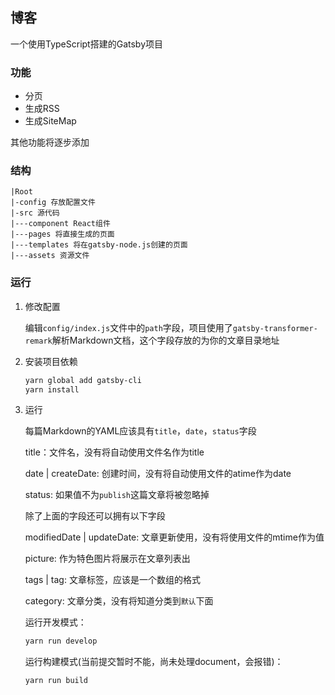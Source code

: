 ## 博客

一个使用TypeScript搭建的Gatsby项目

### 功能

- 分页
- 生成RSS
- 生成SiteMap

其他功能将逐步添加

### 结构

```
|Root
|-config 存放配置文件
|-src 源代码
|---component React组件
|---pages 将直接生成的页面
|---templates 将在gatsby-node.js创建的页面
|---assets 资源文件
```



### 运行

1. 修改配置

   编辑`config/index.js`文件中的`path`字段，项目使用了`gatsby-transformer-remark`解析Markdown文档，这个字段存放的为你的文章目录地址

2. 安装项目依赖

   ```powershell
   yarn global add gatsby-cli
   yarn install
   ```

3. 运行

   每篇Markdown的YAML应该具有`title`，`date`，`status`字段

   title：文件名，没有将自动使用文件名作为title

   date | createDate: 创建时间，没有将自动使用文件的atime作为date

   status: 如果值不为`publish`这篇文章将被忽略掉

   除了上面的字段还可以拥有以下字段

   modifiedDate | updateDate: 文章更新使用，没有将使用文件的mtime作为值
   
   picture: 作为特色图片将展示在文章列表出

   tags | tag: 文章标签，应该是一个数组的格式

   category: 文章分类，没有将知道分类到`默认`下面

   运行开发模式：

   ```powershell
   yarn run develop
   ```

   运行构建模式(当前提交暂时不能，尚未处理document，会报错)：

   ```powershell
   yarn run build
   ```

